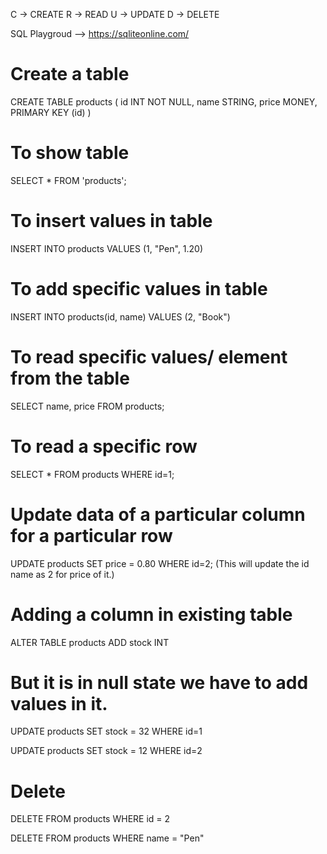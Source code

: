 C -> CREATE
R -> READ
U -> UPDATE
D -> DELETE

SQL Playgroud --> https://sqliteonline.com/

# Create a table 

CREATE TABLE products (
  id INT NOT NULL,
  name STRING,
  price MONEY,
  PRIMARY KEY (id)
)

# To show table 

SELECT *  FROM 'products';

# To insert values in table 

INSERT INTO products
VALUES (1, "Pen", 1.20)

# To add specific values in table 

INSERT INTO products(id, name)
VALUES (2, "Book")

# To read specific values/ element  from the table 

SELECT name, price FROM products;  

# To read a specific row 

SELECT * FROM products WHERE id=1;

# Update data of a particular column for a particular row 

UPDATE products
SET price = 0.80
WHERE id=2;   (This will update the id name as 2 for price of it.)

# Adding a column in existing table 

ALTER TABLE products
ADD stock INT

# But it is in null state we have to add values in it.

UPDATE products
SET stock = 32
WHERE id=1

UPDATE products
SET stock = 12
WHERE id=2

# Delete 

DELETE FROM products
WHERE id = 2

DELETE FROM products
WHERE name = "Pen"